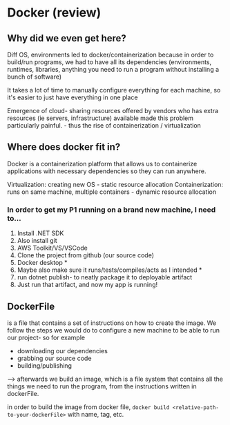 # Docker (review)

## Why did we even get here?
Diff OS, environments led to docker/containerization because in order to build/run programs, we had to have all its dependencies (environments, runtimes, libraries, anything you need to run a program without installing a bunch of software)

It takes a lot of time to manually configure everything for each machine, so it's easier to just have everything in one place

Emergence of cloud- sharing resources offered by vendors who has extra resources (ie servers, infrastructure) available made this problem particularly painful. - thus the rise of containerization / virtualization

## Where does docker fit in?
Docker is a containerization platform that allows us to containerize applications with necessary dependencies so they can run anywhere.

Virtualization: creating new OS - static resource allocation
Containerization: runs on same machine, multiple containers - dynamic resource allocation


### In order to get my P1 running on a brand new machine, I need to...
1. Install .NET SDK
2. Also install git
3. AWS Toolkit/VS/VSCode
4. Clone the project from github (our source code)
5. Docker desktop *
6. Maybe also make sure it runs/tests/compiles/acts as I intended *
7. run dotnet publish- to neatly package it to deployable artifact
8. Just run that artifact, and now my app is running!

## DockerFile
is a file that contains a set of instructions on how to create the image.
We follow the steps we would do to configure a new machine to be able to run our project- so for example
- downloading our dependencies
- grabbing our source code
- building/publishing

--> afterwards we build an image, which is a file system that contains all the things we need to run the program, from the instructions written in dockerFile.

in order to build the image from docker file, `docker build <relative-path-to-your-dockerFile>` with name, tag, etc.

